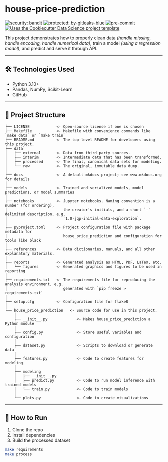 # house-price-prediction

[![security: bandit](https://img.shields.io/badge/security-bandit-yellow.svg)](https://github.com/PyCQA/bandit) [![protected: by-gitleaks-blue](https://img.shields.io/badge/protected%20by-gitleaks-blue)](https://github.com/gitleaks/gitleaks-action) [![pre-commit](https://img.shields.io/badge/pre--commit-enabled-brightgreen?logo=pre-commit)](https://github.com/pre-commit/pre-commit) [![Uses the Cookiecutter Data Science project template](https://img.shields.io/badge/CCDS-Project%20template-328F97?logo=cookiecutter)](https://cookiecutter-data-science.drivendata.org/)

This project demonstrates how to properly clean data *(handle missing, handle encoding, handle numerical data)*, train a model *(using a regression model)*, and predict and serve it through API.

---

## 🛠 Technologies Used

- Python 3.10+
- Pandas, NumPy, Scikit-Learn
- GitHub

---

## 📁 Project Structure

```
├── LICENSE            <- Open-source license if one is chosen
├── Makefile           <- Makefile with convenience commands like `make data` or `make train`
├── README.md          <- The top-level README for developers using this project.
├── data
│   ├── external       <- Data from third party sources.
│   ├── interim        <- Intermediate data that has been transformed.
│   ├── processed      <- The final, canonical data sets for modeling.
│   └── raw            <- The original, immutable data dump.
│
├── docs               <- A default mkdocs project; see www.mkdocs.org for details
│
├── models             <- Trained and serialized models, model predictions, or model summaries
│
├── notebooks          <- Jupyter notebooks. Naming convention is a number (for ordering),
│                         the creator's initials, and a short `-` delimited description, e.g.
│                         `1.0-jqp-initial-data-exploration`.
│
├── pyproject.toml     <- Project configuration file with package metadata for 
│                         house_price_prediction and configuration for tools like black
│
├── references         <- Data dictionaries, manuals, and all other explanatory materials.
│
├── reports            <- Generated analysis as HTML, PDF, LaTeX, etc.
│   └── figures        <- Generated graphics and figures to be used in reporting
│
├── requirements.txt   <- The requirements file for reproducing the analysis environment, e.g.
│                         generated with `pip freeze > requirements.txt`
│
├── setup.cfg          <- Configuration file for flake8
│
└── house_price_prediction   <- Source code for use in this project.
    │
    ├── __init__.py             <- Makes house_price_prediction a Python module
    │
    ├── config.py               <- Store useful variables and configuration
    │
    ├── dataset.py              <- Scripts to download or generate data
    │
    ├── features.py             <- Code to create features for modeling
    │
    ├── modeling                
    │   ├── __init__.py 
    │   ├── predict.py          <- Code to run model inference with trained models          
    │   └── train.py            <- Code to train models
    │
    └── plots.py                <- Code to create visualizations
```

---

## 🚀 How to Run

1. Clone the repo  
2. Install dependencies  
3. Build the processed dataset  
```bash
make requirements
make process
```